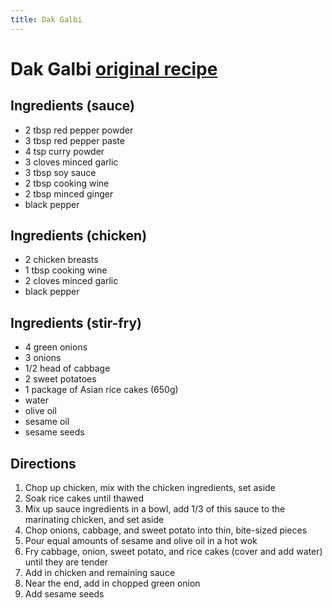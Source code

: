 ```yaml
---
title: Dak Galbi
---
```

# Dak Galbi [original recipe](https://www.youtube.com/watch?v=T8gNe4SBdGg)

## Ingredients (sauce)
* 2 tbsp red pepper powder
* 3 tbsp red pepper paste
* 4 tsp curry powder
* 3 cloves minced garlic
* 3 tbsp soy sauce
* 2 tbsp cooking wine
* 2 tbsp minced ginger
* black pepper

## Ingredients (chicken)
* 2 chicken breasts
* 1 tbsp cooking wine
* 2 cloves minced garlic
* black pepper

## Ingredients (stir-fry)
* 4 green onions
* 3 onions
* 1/2 head of cabbage
* 2 sweet potatoes
* 1 package of Asian rice cakes (650g)
* water
* olive oil
* sesame oil
* sesame seeds

## Directions
1. Chop up chicken, mix with the chicken ingredients, set aside
1. Soak rice cakes until thawed
1. Mix up sauce ingredients in a bowl, add 1/3 of this sauce to the marinating chicken, and set aside
1. Chop onions, cabbage, and sweet potato into thin, bite-sized pieces
1. Pour equal amounts of sesame and olive oil in a hot wok
1. Fry cabbage, onion, sweet potato, and rice cakes (cover and add water) until they are tender
1. Add in chicken and remaining sauce
1. Near the end, add in chopped green onion
1. Add sesame seeds
